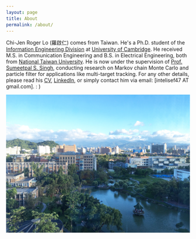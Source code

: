 ```yaml
---
layout: page
title: About
permalink: /about/
---
```


Chi-Jen Roger Lo (羅啟仁) comes from Taiwan. He's a Ph.D. student of the [Information Engineering Division] at [University of Cambridge]. He received M.S. in Communication Engineering and B.S. in Electrical Engineering, both from [National Taiwan University]. He is now under the supervision of [Prof. Sumeetpal S. Singh], conducting research on Markov chain Monte Carlo and particle filter for applications like multi-target tracking. For any other details, please read his [CV], [LinkedIn], or simply contact him via email: [intelisef47 AT gmail.com]. : )

<!--- Roger Chi-Jen Lo (羅啟仁) lives in Taipei, Taiwan. He is a M.S. student and President of Students Association at the [Graduate Institute of Communication Engineering, National Taiwan University]; he received B.S. from the [Department of Electrical Engineering, National Taiwan University]. He is currently under the supervision of [Prof. Hung-Yun Hsieh], conducting research on wireless communication and internet-of-things, especially on information-centric stochastic network optimization. For any other details, please survey his [CV], [LinkedIn], or contact him via email. : ) --->

![NTU](/assets/NTU.jpg)

[Information Engineering Division]: http://www.eng.cam.ac.uk/research/academic-divisions/information-engineering
[University of Cambridge]: https://www.cam.ac.uk
[National Taiwan University]: https://www.ntu.edu.tw/english/
[Prof. Sumeetpal S. Singh]: http://www.eng.cam.ac.uk/profiles/sss40
[CV]: https://tonic.ee.ntu.edu.tw/depot/rogerlo47/chijenlo_cv_20220224.pdf
[LinkedIn]: https://www.linkedin.com/in/rogerlo47/
